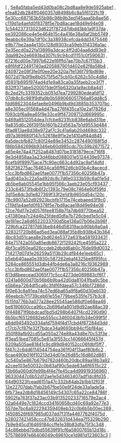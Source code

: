 [
, [5e8a5faba5ed43d0ba08c2bd8aa8e9de5925abe1](https://github.com/apache/wicket/commit/5e8a5faba5ed43d0ba08c2bd8aa8e9de5925abe1)
, [e1ea82db284ff0460357d8498b6c8a5f6122fc19](https://github.com/apache/wicket/commit/e1ea82db284ff0460357d8498b6c8a5f6122fc19)
, [5e30cc687163b55b98c98b9b3ed145aaa5b8ae56](https://github.com/apache/wicket/commit/5e30cc687163b55b98c98b9b3ed145aaa5b8ae56)
, [c119d1a4aefd0f8378f5e7bd8acae18d49e94e08](https://github.com/apache/wicket/commit/c119d1a4aefd0f8378f5e7bd8acae18d49e94e08)
, [1c544237313023d622f7872d7dbdd3bb1a9f37da](https://github.com/apache/wicket/commit/1c544237313023d622f7872d7dbdd3bb1a9f37da)
, [ee392086ce4e5e464b15c4a416e38a9af2bb5749](https://github.com/apache/wicket/commit/ee392086ce4e5e464b15c4a416e38a9af2bb5749)
, [9eabbc6e39a7df10c3a38938cefcda4dd3475446](https://github.com/apache/wicket/commit/9eabbc6e39a7df10c3a38938cefcda4dd3475446)
, [e9b77be2aa4e130c128d9303ca59eb314336a1ac](https://github.com/apache/wicket/commit/e9b77be2aa4e130c128d9303ca59eb314336a1ac)
, [2e35ecd0a22fa13899a3dcac4ff2d04aa6dd93e9](https://github.com/apache/wicket/commit/2e35ecd0a22fa13899a3dcac4ff2d04aa6dd93e9)
, [3da982e2e6693bd307fc9c94cd11151c0f590631](https://github.com/apache/wicket/commit/3da982e2e6693bd307fc9c94cd11151c0f590631)
, [67216cd00e7997b622ef6fffd7ae70b7c67f15b3](https://github.com/apache/wicket/commit/67216cd00e7997b622ef6fffd7ae70b7c67f15b3)
, [e8f6fdf22491740ad205887901d402e82f8a58b4](https://github.com/apache/wicket/commit/e8f6fdf22491740ad205887901d402e82f8a58b4)
, [240972e09f3fe0f0ee20e320a7fe136f791bd69e](https://github.com/apache/wicket/commit/240972e09f3fe0f0ee20e320a7fe136f791bd69e)
, [6072d71b0f9e8b0575f5d75cb10c6262c50c4d8d](https://github.com/apache/wicket/commit/6072d71b0f9e8b0575f5d75cb10c6262c50c4d8d)
, [d5931b695f974ad4d1e9a83ca0a35faeb2ce3f7f](https://github.com/apache/wicket/commit/d5931b695f974ad4d1e9a83ca0a35faeb2ce3f7f)
, [832ff371abe5200011de0f5b6320a1a9acb8a4d1](https://github.com/apache/wicket/commit/832ff371abe5200011de0f5b6320a1a9acb8a4d1)
, [8c2ed2fc3319352cb051d7ea7299280edeafdf12](https://github.com/apache/wicket/commit/8c2ed2fc3319352cb051d7ea7299280edeafdf12)
, [07db8c6c981f9dfa9b0b599066051766a85dd8c5](https://github.com/apache/wicket/commit/07db8c6c981f9dfa9b0b599066051766a85dd8c5)
, [fdd68623044efae8e0496b9bd9d3885b353707bc](https://github.com/apache/wicket/commit/fdd68623044efae8e0496b9bd9d3885b353707bc)
, [a8e305ec91568a4d47ba276f435ca10e2af7826d](https://github.com/apache/wicket/commit/a8e305ec91568a4d47ba276f435ca10e2af7826d)
, [f093cbf6a8ea65f9e33ce9ff47309712d669995c](https://github.com/apache/wicket/commit/f093cbf6a8ea65f9e33ce9ff47309712d669995c)
, [b469a8512054dea7cfcbe8231fcb838e6abd31be](https://github.com/apache/wicket/commit/b469a8512054dea7cfcbe8231fcb838e6abd31be)
, [9a835d6c26f3915b1601b22d563a7b1d9553d484](https://github.com/apache/wicket/commit/9a835d6c26f3915b1601b22d563a7b1d9553d484)
, [6fad813ae8d38e972af7c3c41a6ab20d469dc332](https://github.com/apache/wicket/commit/6fad813ae8d38e972af7c3c41a6ab20d469dc332)
, [d97a369680f147c52618e9f1e2e1410aff44d845](https://github.com/apache/wicket/commit/d97a369680f147c52618e9f1e2e1410aff44d845)
, [6a5decbfb827c80f24e89e3452c2874490168f5d](https://github.com/apache/wicket/commit/6a5decbfb827c80f24e89e3452c2874490168f5d)
, [f86b5842696b9346eb60d985cdc70c59b2671572](https://github.com/apache/wicket/commit/f86b5842696b9346eb60d985cdc70c59b2671572)
, [a65e4e74a47f252a8487d07be3181879ece716f8](https://github.com/apache/wicket/commit/a65e4e74a47f252a8487d07be3181879ece716f8)
, [9e3d4858aa3a23d46bbd088001e5124439e97374](https://github.com/apache/wicket/commit/9e3d4858aa3a23d46bbd088001e5124439e97374)
, [6cefb9f89975ace7fc90ec663c4d92ac9af14dfd](https://github.com/apache/wicket/commit/6cefb9f89975ace7fc90ec663c4d92ac9af14dfd)
, [582f36275ac764634ca56ff62d6cb05b4c8acecd](https://github.com/apache/wicket/commit/582f36275ac764634ca56ff62d6cb05b4c8acecd)
, [c1cc3bfbd862ae0fae0077f1b57356c40256b47a](https://github.com/apache/wicket/commit/c1cc3bfbd862ae0fae0077f1b57356c40256b47a)
, [5ad040a3c22a5ad92dc8c7d6e0333b59c6a01e5d](https://github.com/apache/wicket/commit/5ad040a3c22a5ad92dc8c7d6e0333b59c6a01e5d)
, [db5be6ab05545e1bb95f566c3aeb23e05cf93437](https://github.com/apache/wicket/commit/db5be6ab05545e1bb95f566c3aeb23e05cf93437)
, [233c64573fbdb6f2c1393c79e08c7464e60f59fd](https://github.com/apache/wicket/commit/233c64573fbdb6f2c1393c79e08c7464e60f59fd)
, [3d15e8dc3d1e827369f33f2e1d1b9650d54c120c](https://github.com/apache/wicket/commit/3d15e8dc3d1e827369f33f2e1d1b9650d54c120c)
, [78c9907a52d92923bcbfb1715e74cebaeed3f9c0](https://github.com/apache/wicket/commit/78c9907a52d92923bcbfb1715e74cebaeed3f9c0)
, [c119d1a4aefd0f8378f5e7bd8acae18d49e94e08](https://github.com/apache/wicket/commit/c119d1a4aefd0f8378f5e7bd8acae18d49e94e08)
, [12ce76d17e2d0576fee8158b7fa7db69770bea52](https://github.com/apache/wicket/commit/12ce76d17e2d0576fee8158b7fa7db69770bea52)
, [c41380ea7c24d4b25fded0dfa7b726cbed1e5c04](https://github.com/apache/wicket/commit/c41380ea7c24d4b25fded0dfa7b726cbed1e5c04)
, [de181ec2a6d6522033700d5be136a07b06e2b96f](https://github.com/apache/wicket/commit/de181ec2a6d6522033700d5be136a07b06e2b96f)
, [729bfca227817d63be8446d58319acb90bb9a0a4](https://github.com/apache/wicket/commit/729bfca227817d63be8446d58319acb90bb9a0a4)
, [328321720b86ad5ed3ea088af35b8b938b43b364](https://github.com/apache/wicket/commit/328321720b86ad5ed3ea088af35b8b938b43b364)
, [4bc83d51caea8e2bd624e5372a631ba581933431](https://github.com/apache/wicket/commit/4bc83d51caea8e2bd624e5372a631ba581933431)
, [84e71742a050a85edb8672f129242fce4595a222](https://github.com/apache/wicket/commit/84e71742a050a85edb8672f129242fce4595a222)
, [4bf3ca950ea626ccdeb2dbdd6ab0c76de99d0032](https://github.com/apache/wicket/commit/4bf3ca950ea626ccdeb2dbdd6ab0c76de99d0032)
, [714217d07d1e26259a5113b29cdf844e1eeb65c1](https://github.com/apache/wicket/commit/714217d07d1e26259a5113b29cdf844e1eeb65c1)
, [b5eb640aaa0e3930c587262ebaf4325be8f95fcc](https://github.com/apache/wicket/commit/b5eb640aaa0e3930c587262ebaf4325be8f95fcc)
, [5284ce865551d3db44fb4de6a3a8216c19362989](https://github.com/apache/wicket/commit/5284ce865551d3db44fb4de6a3a8216c19362989)
, [c1cc3bfbd862ae0fae0077f1b57356c40256b47a](https://github.com/apache/wicket/commit/c1cc3bfbd862ae0fae0077f1b57356c40256b47a)
, [813d8beecead3065f71c5cc4273de089883cf6f7](https://github.com/apache/wicket/commit/813d8beecead3065f71c5cc4273de089883cf6f7)
, [0241a6600d70b56b6b9ba42d0da81041fba9c5be](https://github.com/apache/wicket/commit/0241a6600d70b56b6b9ba42d0da81041fba9c5be)
, [e5b6ea7264df5ca6c3fdf6fdaea57c346b17286d](https://github.com/apache/wicket/commit/e5b6ea7264df5ca6c3fdf6fdaea57c346b17286d)
, [5f0e63c8a91ea74c57ed6ba65a9f8a60d30eb130](https://github.com/apache/wicket/commit/5f0e63c8a91ea74c57ed6ba65a9f8a60d30eb130)
, [46eebcb7f1739ceb61e55e779bee535fe757b3c8](https://github.com/apache/wicket/commit/46eebcb7f1739ceb61e55e779bee535fe757b3c8)
, [f515fd776b3a077a28ee25545ae586df0e68ea46](https://github.com/apache/wicket/commit/f515fd776b3a077a28ee25545ae586df0e68ea46)
, [be6190600cca96cc2b696afa901d9d92ae88ac39](https://github.com/apache/wicket/commit/be6190600cca96cc2b696afa901d9d92ae88ac39)
, [0f448871f9bbdcad1bd5d298b6407f4cd2290d90](https://github.com/apache/wicket/commit/0f448871f9bbdcad1bd5d298b6407f4cd2290d90)
, [6b5bcf65126682eb555cc3460043bfb34e099f5f](https://github.com/apache/wicket/commit/6b5bcf65126682eb555cc3460043bfb34e099f5f)
, [a8dd945492d334afd7594f4d17cbd4f67284d3dd](https://github.com/apache/wicket/commit/a8dd945492d334afd7594f4d17cbd4f67284d3dd)
, [c17cb7cf87fe32f7bdce34a9693bb94cf5bf84ac](https://github.com/apache/wicket/commit/c17cb7cf87fe32f7bdce34a9693bb94cf5bf84ac)
, [350f89afb92cd55a050a274e88a43d8e70c53f3e](https://github.com/apache/wicket/commit/350f89afb92cd55a050a274e88a43d8e70c53f3e)
, [ff3ea51bed7085c5e61a3f553cc14066645f457d](https://github.com/apache/wicket/commit/ff3ea51bed7085c5e61a3f553cc14066645f457d)
, [6209a505ae81841c9cd99d940152cc06fdbf5ff7](https://github.com/apache/wicket/commit/6209a505ae81841c9cd99d940152cc06fdbf5ff7)
, [5f47c2c6dd6114544754ea361f04f13aef80b6c2](https://github.com/apache/wicket/commit/5f47c2c6dd6114544754ea361f04f13aef80b6c2)
, [6cae490b016f10213d34d01e26d85c16d862d861](https://github.com/apache/wicket/commit/6cae490b016f10213d34d01e26d85c16d862d861)
, [3c540a5e867b679d782d460b20dbc89aa18b3a92](https://github.com/apache/wicket/commit/3c540a5e867b679d782d460b20dbc89aa18b3a92)
, [a2cee103e50032c0b83af90c5ede63a6f6515c22](https://github.com/apache/wicket/commit/a2cee103e50032c0b83af90c5ede63a6f6515c22)
, [13b66a060d0fe99b4f4e7fe45ca4d99919356960](https://github.com/apache/wicket/commit/13b66a060d0fe99b4f4e7fe45ca4d99919356960)
, [96330447c6b52d12ae1e5d3463407adf1dc8fd35](https://github.com/apache/wicket/commit/96330447c6b52d12ae1e5d3463407adf1dc8fd35)
, [64d90323fcead6151a47c332b84ab2b1bb12f03f](https://github.com/apache/wicket/commit/64d90323fcead6151a47c332b84ab2b1bb12f03f)
, [12e22707dab7fab2b67fbe50e8f24de33a1ade5a](https://github.com/apache/wicket/commit/12e22707dab7fab2b67fbe50e8f24de33a1ade5a)
, [6fb73ea2db8d18456149c54307c65a22ce84786f](https://github.com/apache/wicket/commit/6fb73ea2db8d18456149c54307c65a22ce84786f)
, [5902fa763f37a23ac03b913520233716579e2ac4](https://github.com/apache/wicket/commit/5902fa763f37a23ac03b913520233716579e2ac4)
, [02a6449e7c1824ccd34160658cd40c69a92e77e3](https://github.com/apache/wicket/commit/02a6449e7c1824ccd34160658cd40c69a92e77e3)
, [557de7bc6a922294359408eb32c0b6b5b00ec269](https://github.com/apache/wicket/commit/557de7bc6a922294359408eb32c0b6b5b00ec269)
, [14508526f697985d037dd7f31fa4467762f4075d](https://github.com/apache/wicket/commit/14508526f697985d037dd7f31fa4467762f4075d)
, [b28027421458ccc47b832631d434ea7f5329b290](https://github.com/apache/wicket/commit/b28027421458ccc47b832631d434ea7f5329b290)
, [7b9e945cd16469184ccffe1e38b83dfa75f3c348](https://github.com/apache/wicket/commit/7b9e945cd16469184ccffe1e38b83dfa75f3c348)
, [54c86ebbd70dbd55639f91cf6a5800765b12d18c](https://github.com/apache/wicket/commit/54c86ebbd70dbd55639f91cf6a5800765b12d18c)
, [575786997e66406049c69610ce1d981d123603c3](https://github.com/apache/wicket/commit/575786997e66406049c69610ce1d981d123603c3)
]